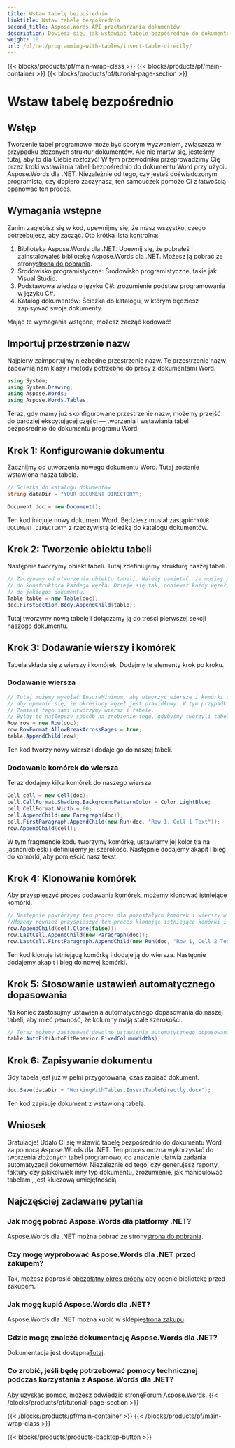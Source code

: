 ```yaml
---
title: Wstaw tabelę bezpośrednio
linktitle: Wstaw tabelę bezpośrednio
second_title: Aspose.Words API przetwarzania dokumentów
description: Dowiedz się, jak wstawiać tabele bezpośrednio do dokumentów Word za pomocą Aspose.Words dla .NET. Postępuj zgodnie z naszym szczegółowym przewodnikiem krok po kroku, aby usprawnić tworzenie dokumentów.
weight: 10
url: /pl/net/programming-with-tables/insert-table-directly/
---
```


{{< blocks/products/pf/main-wrap-class >}}
{{< blocks/products/pf/main-container >}}
{{< blocks/products/pf/tutorial-page-section >}}

# Wstaw tabelę bezpośrednio

## Wstęp
Tworzenie tabel programowo może być sporym wyzwaniem, zwłaszcza w przypadku złożonych struktur dokumentów. Ale nie martw się, jesteśmy tutaj, aby to dla Ciebie rozłożyć! W tym przewodniku przeprowadzimy Cię przez kroki wstawiania tabeli bezpośrednio do dokumentu Word przy użyciu Aspose.Words dla .NET. Niezależnie od tego, czy jesteś doświadczonym programistą, czy dopiero zaczynasz, ten samouczek pomoże Ci z łatwością opanować ten proces.

## Wymagania wstępne

Zanim zagłębisz się w kod, upewnijmy się, że masz wszystko, czego potrzebujesz, aby zacząć. Oto krótka lista kontrolna:

1.  Biblioteka Aspose.Words dla .NET: Upewnij się, że pobrałeś i zainstalowałeś bibliotekę Aspose.Words dla .NET. Możesz ją pobrać ze strony[strona do pobrania](https://releases.aspose.com/words/net/).
2. Środowisko programistyczne: Środowisko programistyczne, takie jak Visual Studio.
3. Podstawowa wiedza o języku C#: zrozumienie podstaw programowania w języku C#.
4. Katalog dokumentów: Ścieżka do katalogu, w którym będziesz zapisywać swoje dokumenty.

Mając te wymagania wstępne, możesz zacząć kodować!

## Importuj przestrzenie nazw

Najpierw zaimportujmy niezbędne przestrzenie nazw. Te przestrzenie nazw zapewnią nam klasy i metody potrzebne do pracy z dokumentami Word.

```csharp
using System;
using System.Drawing;
using Aspose.Words;
using Aspose.Words.Tables;
```

Teraz, gdy mamy już skonfigurowane przestrzenie nazw, możemy przejść do bardziej ekscytującej części — tworzenia i wstawiania tabel bezpośrednio do dokumentu programu Word.

## Krok 1: Konfigurowanie dokumentu

Zacznijmy od utworzenia nowego dokumentu Word. Tutaj zostanie wstawiona nasza tabela.

```csharp
// Ścieżka do katalogu dokumentów
string dataDir = "YOUR DOCUMENT DIRECTORY";

Document doc = new Document();
```

 Ten kod inicjuje nowy dokument Word. Będziesz musiał zastąpić`"YOUR DOCUMENT DIRECTORY"` z rzeczywistą ścieżką do katalogu dokumentów.

## Krok 2: Tworzenie obiektu tabeli

Następnie tworzymy obiekt tabeli. Tutaj zdefiniujemy strukturę naszej tabeli.

```csharp
// Zaczynamy od utworzenia obiektu tabeli. Należy pamiętać, że musimy przekazać obiekt dokumentu
// do konstruktora każdego węzła. Dzieje się tak, ponieważ każdy węzeł, który tworzymy, musi należeć
// do jakiegoś dokumentu.
Table table = new Table(doc);
doc.FirstSection.Body.AppendChild(table);
```

Tutaj tworzymy nową tabelę i dołączamy ją do treści pierwszej sekcji naszego dokumentu.

## Krok 3: Dodawanie wierszy i komórek

Tabela składa się z wierszy i komórek. Dodajmy te elementy krok po kroku.

### Dodawanie wiersza

```csharp
// Tutaj możemy wywołać EnsureMinimum, aby utworzyć wiersze i komórki dla nas. Ta metoda jest używana
// aby upewnić się, że określony węzeł jest prawidłowy. W tym przypadku prawidłowa tabela powinna mieć co najmniej jeden wiersz i jedną komórkę.
// Zamiast tego sami utworzymy wiersz i tabelę.
// Byłby to najlepszy sposób na zrobienie tego, gdybyśmy tworzyli tabelę wewnątrz algorytmu.
Row row = new Row(doc);
row.RowFormat.AllowBreakAcrossPages = true;
table.AppendChild(row);
```

Ten kod tworzy nowy wiersz i dodaje go do naszej tabeli.

### Dodawanie komórek do wiersza

Teraz dodajmy kilka komórek do naszego wiersza. 

```csharp
Cell cell = new Cell(doc);
cell.CellFormat.Shading.BackgroundPatternColor = Color.LightBlue;
cell.CellFormat.Width = 80;
cell.AppendChild(new Paragraph(doc));
cell.FirstParagraph.AppendChild(new Run(doc, "Row 1, Cell 1 Text"));
row.AppendChild(cell);
```

W tym fragmencie kodu tworzymy komórkę, ustawiamy jej kolor tła na jasnoniebieski i definiujemy jej szerokość. Następnie dodajemy akapit i bieg do komórki, aby pomieścić nasz tekst.

## Krok 4: Klonowanie komórek

Aby przyspieszyć proces dodawania komórek, możemy klonować istniejące komórki.

```csharp
// Następnie powtórzymy ten proces dla pozostałych komórek i wierszy w tabeli.
//Możemy również przyspieszyć ten proces klonując istniejące komórki i wiersze.
row.AppendChild(cell.Clone(false));
row.LastCell.AppendChild(new Paragraph(doc));
row.LastCell.FirstParagraph.AppendChild(new Run(doc, "Row 1, Cell 2 Text"));
```

Ten kod klonuje istniejącą komórkę i dodaje ją do wiersza. Następnie dodajemy akapit i bieg do nowej komórki.

## Krok 5: Stosowanie ustawień automatycznego dopasowania

Na koniec zastosujmy ustawienia automatycznego dopasowania do naszej tabeli, aby mieć pewność, że kolumny mają stałe szerokości.

```csharp
// Teraz możemy zastosować dowolne ustawienia automatycznego dopasowania.
table.AutoFit(AutoFitBehavior.FixedColumnWidths);
```

## Krok 6: Zapisywanie dokumentu

Gdy tabela jest już w pełni przygotowana, czas zapisać dokument.

```csharp
doc.Save(dataDir + "WorkingWithTables.InsertTableDirectly.docx");
```

Ten kod zapisuje dokument z wstawioną tabelą.

## Wniosek

Gratulacje! Udało Ci się wstawić tabelę bezpośrednio do dokumentu Word za pomocą Aspose.Words dla .NET. Ten proces można wykorzystać do tworzenia złożonych tabel programowo, co znacznie ułatwia zadania automatyzacji dokumentów. Niezależnie od tego, czy generujesz raporty, faktury czy jakikolwiek inny typ dokumentu, zrozumienie, jak manipulować tabelami, jest kluczową umiejętnością.

## Najczęściej zadawane pytania

### Jak mogę pobrać Aspose.Words dla platformy .NET?
 Aspose.Words dla .NET można pobrać ze strony[strona do pobrania](https://releases.aspose.com/words/net/).

### Czy mogę wypróbować Aspose.Words dla .NET przed zakupem?
 Tak, możesz poprosić o[bezpłatny okres próbny](https://releases.aspose.com/) aby ocenić bibliotekę przed zakupem.

### Jak mogę kupić Aspose.Words dla .NET?
Aspose.Words dla .NET można kupić w sklepie[strona zakupu](https://purchase.aspose.com/buy).

### Gdzie mogę znaleźć dokumentację Aspose.Words dla .NET?
 Dokumentacja jest dostępna[Tutaj](https://reference.aspose.com/words/net/).

### Co zrobić, jeśli będę potrzebować pomocy technicznej podczas korzystania z Aspose.Words dla .NET?
 Aby uzyskać pomoc, możesz odwiedzić stronę[Forum Aspose.Words](https://forum.aspose.com/c/words/8).
{{< /blocks/products/pf/tutorial-page-section >}}

{{< /blocks/products/pf/main-container >}}
{{< /blocks/products/pf/main-wrap-class >}}

{{< blocks/products/products-backtop-button >}}
